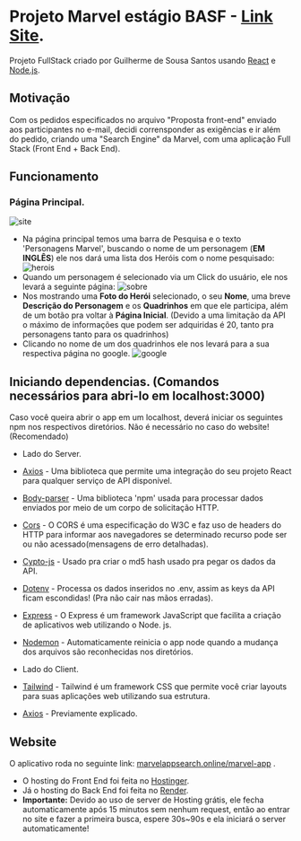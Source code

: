 # Projeto Marvel estágio BASF - [Link Site](https://marvelappsearch.online/marvel-app/).
Projeto FullStack criado por Guilherme de Sousa Santos usando [React](https://react.dev) e [Node.js](https://nodejs.org/en).

## Motivação

Com os pedidos especificados no arquivo "Proposta front-end" enviado aos participantes no e-mail, decidi corrensponder as exigências e ir além do pedido, criando uma "Search Engine" da Marvel, com uma aplicação Full Stack (Front End + Back End).

## Funcionamento
### Página Principal.
![site](https://i.imgur.com/VIiwAmm.png)
- Na página principal temos uma barra de Pesquisa e o texto 'Personagens Marvel', buscando o nome de um personagem (**EM INGLÊS**) ele nos dará uma lista dos Heróis com o nome pesquisado:
![herois](https://i.imgur.com/6iagDDN.jpeg)
- Quando um personagem é selecionado via um Click do usuário, ele nos levará a seguinte página:
![sobre](https://i.imgur.com/3nSIcqZ.png)
- Nos mostrando uma **Foto do Herói** selecionado, o seu **Nome**, uma breve **Descrição do Personagem** e os **Quadrinhos** em que ele participa, além de um botão pra voltar à **Página Inicial**. (Devido a uma limitação da API o máximo de informações que podem ser adquiridas é 20, tanto pra personagens tanto para os quadrinhos)
- Clicando no nome de um dos quadrinhos ele nos levará para a sua respectiva página no google.
![google](https://i.imgur.com/JhHxfYj.gif)

## Iniciando dependencias. (Comandos necessários para abri-lo em localhost:3000)
Caso você queira abrir o app em um localhost, deverá iniciar os seguintes npm nos respectivos diretórios.
Não é necessário no caso do website! (Recomendado)

- Lado do Server.

- [Axios](https://www.npmjs.com/package/axios) - Uma biblioteca que permite uma integração do seu projeto React para qualquer serviço de API disponível.
- [Body-parser](https://www.npmjs.com/package/body-parser) - Uma biblioteca 'npm' usada para processar dados enviados por meio de um corpo de solicitação HTTP.
- [Cors](https://www.npmjs.com/package/cors) - O CORS é uma especificação do W3C e faz uso de headers do HTTP para informar aos navegadores se determinado recurso pode ser ou não acessado(mensagens de erro detalhadas).
- [Cypto-js](https://www.npmjs.com/package/crypto-js) - Usado pra criar o md5 hash usado pra pegar os dados da API.
- [Dotenv](https://www.npmjs.com/package/dotenv) - Processa os dados inseridos no .env, assim as keys da API ficam escondidas! (Pra não cair nas mãos erradas).
- [Express](https://www.npmjs.com/package/express) - O Express é um framework JavaScript que facilita a criação de aplicativos web utilizando o Node. js.
- [Nodemon](https://www.npmjs.com/package/nodemon) - Automaticamente reinicia o app node quando a mudança dos arquivos são reconhecidas nos diretórios.

- Lado do Client.
- [Tailwind](https://tailwindcss.com) - Tailwind é um framework CSS que permite você criar layouts para suas aplicações web utilizando sua estrutura.
- [Axios](https://www.npmjs.com/package/axios) - Previamente explicado.


## Website

O aplicativo roda no seguinte link: [marvelappsearch.online/marvel-app](http://marvelappsearch.online/marvel-app/) .
- O hosting do Front End foi feita no [Hostinger](https://www.hostinger.com.br).
- Já o hosting do Back End foi feita no [Render](https://render.com).
- **Importante:** Devido ao uso de server de Hosting grátis, ele fecha automaticamente após 15 minutos sem nenhum request, então ao entrar no site e fazer a primeira busca, espere 30s~90s e ela iniciará o server automaticamente!

  


